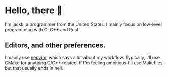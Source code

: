 # Hello, there :wave:

I'm jackk, a programmer from the United States. I mainly focus on low-level programming with C, C++ and Rust.

## Editors, and other preferences.

I mainly use [neovim](https://github.com/neovim/neovim), which says a lot about my workflow. Typically, I'll use CMake for anything C/C++ related. If I'm feeling ambitious I'll use Makefiles, but that usually ends in hell.
